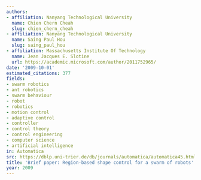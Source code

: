 ```yaml
---
authors:
- affiliation: Nanyang Technological University
  name: Chien Chern Cheah
  slug: chien_chern_cheah
- affiliation: Nanyang Technological University
  name: Saing Paul Hou
  slug: saing_paul_hou
- affiliation: Massachusetts Institute Of Technology
  name: Jean Jacques E. Slotine
  url: https://academic.microsoft.com/author/2011752965/
date: '2009-10-01'
estimated_citations: 377
fields:
- swarm robotics
- ant robotics
- swarm behaviour
- robot
- robotics
- motion control
- adaptive control
- controller
- control theory
- control engineering
- computer science
- artificial intelligence
in: Automatica
src: https://dblp.uni-trier.de/db/journals/automatica/automatica45.html#CheahHS09
title: 'Brief paper: Region-based shape control for a swarm of robots'
year: 2009
---
```

